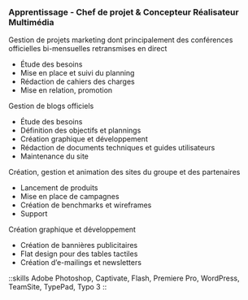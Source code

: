### Apprentissage - Chef de projet & Concepteur Réalisateur Multimédia

Gestion de projets marketing dont principalement des conférences officielles bi-mensuelles retransmises en direct

- Étude des besoins
- Mise en place et suivi du planning
- Rédaction de cahiers des charges
- Mise en relation, promotion

Gestion de blogs officiels

- Étude des besoins
- Définition des objectifs et plannings
- Création graphique et développement
- Rédaction de documents techniques et guides utilisateurs
- Maintenance du site

Création, gestion et animation des sites du groupe et des partenaires

- Lancement de produits
- Mise en place de campagnes
- Création de benchmarks et wireframes
- Support

Création graphique et développement

- Création de bannières publicitaires
- Flat design pour des tables tactiles
- Création d’e-mailings et newsletters

::skills
Adobe Photoshop, Captivate, Flash, Premiere Pro, WordPress, TeamSite, TypePad, Typo 3
::
